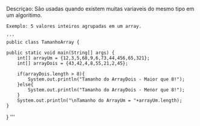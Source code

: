 Descriçao:
    São usadas quando existem muitas variaveis do mesmo tipo em um algoritimo.

    Exemplo: 5 valores inteiros agrupadas em um array.

    '''
    public class TamanhoArray {

    public static void main(String[] args) {
        int[] arrayUm = {12,3,5,68,9,6,73,44,456,65,321};
        int[] arrayDois = {43,42,4,8,55,21,2,45};

        if(arrayDois.length > 8){
            System.out.println("Tamanho do ArrayDois - Maior que 8!");
        }else{
            System.out.println("Tamanho do ArrayDois - Menor que 8!");
        }
        System.out.println("\nTamanho do ArrayUm = "+arrayUm.length);
    }
}
    '''